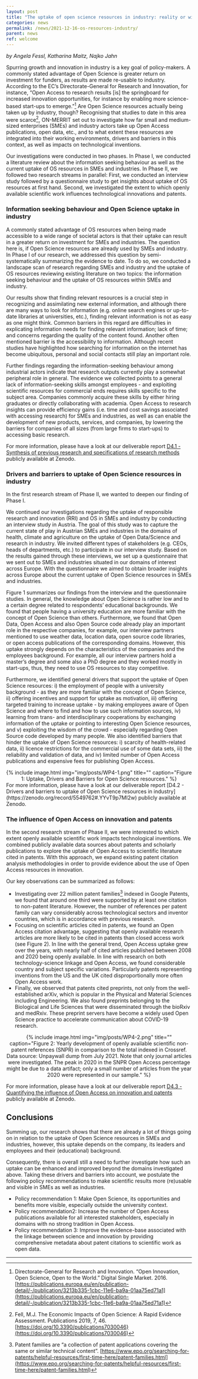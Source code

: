 ```yaml
---
layout: post
title: "The uptake of open science resources in industry: reality or wishful thinking?"
categories: news
permalink: /news/2021-12-16-os-resources-industry/
parent: news
ref: welcome
---
```


*by Angela Fessl, Katharina Maitz, Najko Jahn*

Spurring growth and innovation in industry is a key goal of policy-makers. A commonly stated advantage of Open Science is greater return on investment for funders, as results are made re-usable to industry. According to the EC’s Directorate-General for Research and Innovation, for instance, “Open Access to research results [is] the springboard for increased innovation opportunities, for instance by enabling more science-based start-ups to emerge.”[^1] Are Open Science resources actually being taken up by industry, though? Recognising that studies to date in this area were scarce[^2], ON-MERRIT set out to investigate how far small and medium-sized enterprises (SMEs) and industry actors take up Open Access publications, open data, etc., and to what extent these resources are integrated into their working environments, drivers and barriers in this context, as well as impacts on technological inventions.

Our investigations were conducted in two phases. In Phase I, we conducted a literature review about the information seeking behaviour as well as the current uptake of OS resources in SMEs and industries. In Phase II, we followed two research streams in parallel: First, we conducted an interview study followed by a questionnaire study to get insights about uptake of OS resources at first hand. Second, we investigated the extent to which openly available scientific work influences technological innovations and patents.

### Information seeking behaviour and Open Science uptake in industry

A commonly stated advantage of OS resources when being made accessible to a wide range of societal actors is that their uptake can result in a greater return on investment for SMEs and industries. The question here is, if Open Science resources are already used by SMEs and industry. 
In Phase I of our research, we addressed this question by semi-systematically summarizing the evidence to date. To do so, we conducted a landscape scan of research regarding SMEs and  industry and the uptake of OS resources reviewing existing literature on two topics: the information seeking behaviour and the uptake of OS resources within SMEs and industry.

Our results show that finding relevant resources is a crucial step in recognizing and assimilating new external information, and although there are many ways to look for information (e.g. online search engines or up-to-date libraries at universities, etc.), finding relevant information is not as easy as one might think. Common barriers in this regard are difficulties in explicating information needs for finding relevant information; lack of time; and concerns regarding the quality of the content found. Another often mentioned barrier is the accessibility to information. Although recent studies have highlighted how searching for information on the internet has become ubiquitous, personal and social contacts still play an important role. 

Further findings regarding the information-seeking behaviour among industrial actors indicate that research outputs currently play a somewhat peripheral role in general. The evidence we collected points to a general lack of information-seeking skills amongst employees - and exploiting scientific resources for commercial ends requires skills specific to the subject area. Companies commonly acquire these skills by either hiring graduates or directly collaborating with academia. Open Access to research insights can provide efficiency gains (i.e. time and cost savings associated with accessing research) for SMEs and industries, as well as can enable the development of new products, services, and companies, by lowering the barriers for companies of all sizes (from large firms to start-ups) to accessing basic research. 

For more information, please have a look at our deliverable report [D4.1 - Synthesis of previous research and specifications of research methods](https://zenodo.org/record/5018067#.YYvTC57MI2w) publicly available at Zenodo.

### Drivers and barriers to uptake of Open Science resources in industry

In the first research stream of Phase II, we wanted to deepen our finding of Phase I. 

We continued our investigations regarding the uptake of responsible research and innovation (RRI) and OS in SMEs and industry by conducting an interview study in Austria. The goal of this study was to capture the current state of play in Austrian SMEs and industries in the domains of health, climate and agriculture on the uptake of Open Data/Science and research in industry. We invited different types of stakeholders (e.g. CEOs, heads of departments, etc.) to participate in our interview study. Based on the results gained through these interviews, we set up a questionnaire that we sent out to SMEs and industries situated in our domains of interest across Europe. With the questionnaire we aimed to obtain broader insights across Europe about the current uptake of Open Science resources in SMEs and industries. 

Figure 1 summarizes our findings from the interview and the questionnaire studies. In general, the knowledge about Open Science is rather low and to a certain degree related to respondents’ educational backgrounds. We found that people having a university education are more familiar with the concept of Open Science than others. Furthermore, we found that Open Data, Open Access and also Open Source code already play an important role in the respective companies, for example, our interview partners mentioned to use weather data, location data, open source code libraries, or open access publications of the corresponding domains. However, this uptake strongly depends on the characteristics of the companies and the employees background. For example, all our interview partners hold a master’s degree and some also a PhD degree and they worked mostly in start-ups, thus, they need to use OS resources to stay competitive.  

Furthermore, we identified general drivers that support the uptake of Open Science resources: i) the employment of people with a university background - as they are more familiar with the concept of Open Science, ii) offering incentives and support for uptake as motivation, iii) offering targeted training to increase uptake -  by making employees aware of Open Science and where to find and how to use such information sources, iv) learning from trans- and interdisciplinary cooperations by exchanging information of the uptake or pointing to interesting Open Science resources, and v) exploiting the wisdom of the crowd - especially regarding Open Source code developed by many people. We also identified barriers that hinder the uptake of Open Science resources: i) scarcity of health-related data, ii) licence restrictions for the commercial use of some data sets, iii) the reliability and validation of data, and iv) limited number of Open Access publications and expensive fees for publishing Open Access. 

<div align="center">
{% include image.html img="img/posts/WP4-1.png" title="" caption="Figure 1: Uptake, Drivers and Barriers for Open Science resources." %}
</div>
For more information, please have a look at our deliverable report [D4.2 - Drivers and barriers to uptake of Open Science resources in industry](https://zenodo.org/record/5549762#.YYvT9p7MI2w) publicly available at Zenodo.


### The influence of Open Access on innovation and patents

In the second research stream of Phase II, we were interested to which extent openly available scientific work impacts technological inventions. We combined publicly available data sources about patents and scholarly publications to explore the uptake of Open Access to scientific literature cited in patents. With this approach, we expand existing patent citation analysis methodologies in order to provide evidence about the use of Open Access resources in innovation.

Our key observations can be summarized as follows: 
- Investigating over 22 million patent families[^3] indexed in Google Patents, we found that around one third were supported by at least one citation to non-patent literature. However, the number of references per patent family can vary considerably across technological sectors and inventor countries, which is in accordance with previous research. 
- Focusing on scientific articles cited in patents, we found an Open Access citation advantage, suggesting that openly available research articles are more likely to be cited in patents than closed access work (see Figure 2). In line with the general trend, Open Access uptake grew over the years, with nearly half of cited articles published between 2008 and 2020 being openly available. In line with research on both technology-science linkage and Open Access, we found considerable country and subject specific variations. Particularly patents representing inventions from the US and the UK cited disproportionally more often Open Access work. 
- Finally, we observed that patents cited  preprints, not only from the well-established arXiv, which is popular in the Physical and Material Sciences including Engineering. We also found preprints belonging to the Biological and Life Sciences that were  disseminated through the bioRxiv and medRxiv. These preprint servers have become a widely used Open Science practice to accelerate communication about COVID-19 research.


<div align="center">
{% include image.html img="img/posts/WP4-2.png" title="" caption="Figure 2: Yearly development of openly available scientific non-patent references (SNPR) in comparison to the total indexed in Crossref. Data source: Unpaywall dump from July 2021. Note that only journal articles were investigated. The peak in 2020 in the SNPR Open Access percentage might be due to a data artifact; only a small number of articles from the year 2020 were represented in our sample." %}
</div>

For more information, please have a look at our deliverable report [D4.3 - Quantifying the influence of Open Access on innovation and patents](https://zenodo.org/record/5550524#.YYvUOZ7MI2w) publicly available at Zenodo.

## Conclusions 

Summing up, our research shows that there are already a lot of things going on in relation to the uptake of Open Science resources in SMEs and industries, however, this uptake depends on the company, its leaders and employees and their (educational) background. 

Consequently, there is overall still a need to further investigate how such an uptake can be enhanced and improved beyond the domains investigated above. Taking these drivers and barriers into account, we postulate the following policy recommendations to make scientific results more (re)usable and visible in SMEs as well as industries.

- Policy recommendation 1: Make Open Science, its opportunities and benefits more visible, especially outside the university context. 
- Policy recommendation2: Increase the number of Open Access publications available for all interested stakeholders, especially in domains with no strong tradition in Open Access.
- Policy recommendation 3: Improve the evidence-base associated with the linkage between science and innovation by providing comprehensive metadata about patent citations to scientific work as open data.

- - -

[^1]: Directorate-General for Research and Innovation. “Open Innovation, Open Science, Open to the World.” Digital Single Market. 2016. [https://publications.europa.eu/en/publication-detail/-/publication/3213b335-1cbc-11e6-ba9a-01aa75ed71a1](https://publications.europa.eu/en/publication-detail/-/publication/3213b335-1cbc-11e6-ba9a-01aa75ed71a1)
[^2]: Fell, M.J. The Economic Impacts of Open Science: A Rapid Evidence Assessment. Publications 2019, 7, 46. [https://doi.org/10.3390/publications7030046}(https://doi.org/10.3390/publications7030046)
[^3]: Patent families are “a collection of patent applications covering the same or similar technical content”. [https://www.epo.org/searching-for-patents/helpful-resources/first-time-here/patent-families.html](https://www.epo.org/searching-for-patents/helpful-resources/first-time-here/patent-families.html) 

